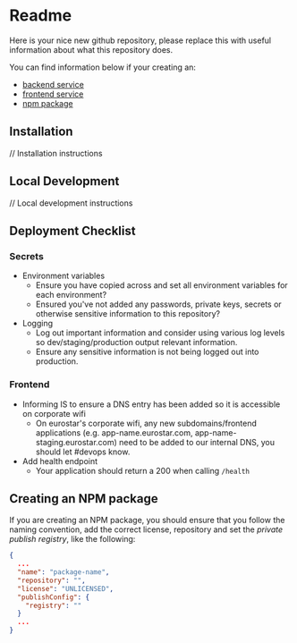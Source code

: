 # Readme

Here is your nice new github repository, please replace this with useful information about what this repository does.

You can find information below if your creating an:

- [backend service](#backend)
- [frontend service](#frontend)
- [npm package](#creating-an-npm-package)


## Installation

// Installation instructions

## Local Development

// Local development instructions

## Deployment Checklist

### Secrets

- Environment variables
  - Ensure you have copied across and set all environment variables for each environment?
  - Ensured you've not added any passwords, private keys, secrets or otherwise sensitive information to this repository?
- Logging
  - Log out important information and consider using various log levels so dev/staging/production output relevant information.
  - Ensure any sensitive information is not being logged out into production.


### Frontend

- Informing IS to ensure a DNS entry has been added so it is accessible on corporate wifi
  - On eurostar's corporate wifi, any new subdomains/frontend applications (e.g. app-name.eurostar.com, app-name-staging.eurostar.com) need to be added to our internal DNS, you should let #devops know.
- Add health endpoint
  - Your application should return a 200 when calling `/health`


## Creating an NPM package

If you are creating an NPM package, you should ensure that you follow the naming convention, add the correct license, repository and set the *private publish registry*, like the following:

```json
{
  ...
  "name": "package-name",
  "repository": "",
  "license": "UNLICENSED",
  "publishConfig": {
    "registry": ""
  }
  ...
}
```
